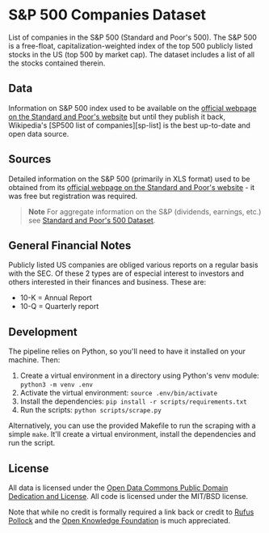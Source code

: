 # S&P 500 Companies Dataset

List of companies in the S&P 500 (Standard and Poor's 500). The S&P 500 is a free-float, capitalization-weighted index of the top 500 publicly listed stocks in the US (top 500 by market cap). The dataset includes a list of all the stocks contained therein.

## Data

Information on S&P 500 index used to be available on the [official webpage on the Standard and Poor's website][sp-home] but until they publish it back, Wikipedia's [SP500 list of companies][sp-list] is the best up-to-date and open data source.

## Sources

Detailed information on the S&P 500 (primarily in XLS format) used to be obtained from its [official webpage on the Standard and Poor's website][sp-home] - it was free but registration was required.

[sp-home]: http://www.spindices.com/indices/equity/sp-500

> **Note**
> For aggregate information on the S&P (dividends, earnings, etc.) see [Standard and Poor's 500 Dataset][shiller].

[shiller]: http://data.okfn.org/data/s-and-p-500

## General Financial Notes

Publicly listed US companies are obliged various reports on a regular basis with the SEC. Of these 2 types are of especial interest to investors and others interested in their finances and business. These are:

- 10-K = Annual Report
- 10-Q = Quarterly report

## Development

The pipeline relies on Python, so you'll need to have it installed on your machine. Then:

1. Create a virtual environment in a directory using Python's venv module: `python3 -m venv .env`
2. Activate the virtual environment: `source .env/bin/activate`
3. Install the dependencies: `pip install -r scripts/requirements.txt`
4. Run the scripts: `python scripts/scrape.py`

Alternatively, you can use the provided Makefile to run the scraping with a simple `make`. It'll create a virtual environment, install the dependencies and run the script.

## License

All data is licensed under the [Open Data Commons Public Domain Dedication and License][pddl]. All code is licensed under the MIT/BSD license.

Note that while no credit is formally required a link back or credit to [Rufus Pollock][rp] and the [Open Knowledge Foundation][okfn] is much appreciated.

[pddl]: http://opendatacommons.org/licenses/pddl/1.0/
[rp]: http://rufuspollock.com/
[okfn]: http://okfn.org/
